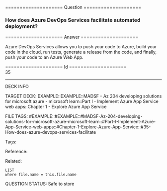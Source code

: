 ==================== Question ====================  

### How does Azure DevOps Services facilitate automated deployment?  

==================== Answer ====================  

Azure DevOps Services allows you to push your code to Azure, build your code in the cloud, run tests, generate a release from the code, and finally, push your code to an Azure Web App.

==================== Id ====================  
35

---

DECK INFO

TARGET DECK: EXAMPLE::EXAMPLE::MADSF - Az 204 developing solutions for microsoft azure - microsoft learn::Part I - Implement Azure App Service web apps::Chapter 1 - Explore Azure App Service

FILE TAGS: #EXAMPLE::#EXAMPLE::#MADSF-Az-204-developing-solutions-for-microsoft-azure-microsoft-learn::#Part-I-Implement-Azure-App-Service-web-apps::#Chapter-1-Explore-Azure-App-Service::#35-How-does-azure-devops-services-facilitate

Tags:

Reference:

Related:

```dataview
LIST
where file.name = this.file.name
```

QUESTION STATUS: Safe to store
